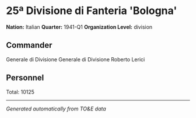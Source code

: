 # 25ª Divisione di Fanteria 'Bologna'

**Nation:** Italian
**Quarter:** 1941-Q1
**Organization Level:** division

## Commander

Generale di Divisione Generale di Divisione Roberto Lerici

## Personnel

Total: 10125

---
*Generated automatically from TO&E data*
